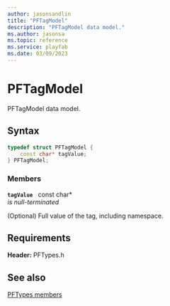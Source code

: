 ```yaml
---
author: jasonsandlin
title: "PFTagModel"
description: "PFTagModel data model."
ms.author: jasonsa
ms.topic: reference
ms.service: playfab
ms.date: 03/09/2023
---
```


# PFTagModel  

PFTagModel data model.  

## Syntax  
  
```cpp
typedef struct PFTagModel {  
    const char* tagValue;  
} PFTagModel;  
```
  
### Members  
  
**`tagValue`** &nbsp; const char*  
*is null-terminated*  
  
(Optional) Full value of the tag, including namespace.
  
  
## Requirements  
  
**Header:** PFTypes.h
  
## See also  
[PFTypes members](../pftypes_members.md)  

  
  
